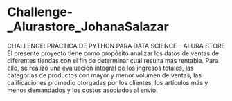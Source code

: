 # Challenge-_Alurastore_JohanaSalazar


CHALLENGE: PRÁCTICA DE PYTHON PARA DATA SCIENCE – ALURA STORE
El presente proyecto tiene como propósito analizar los datos de ventas de diferentes tiendas con el fin de determinar cuál resulta más rentable. Para ello, se realizó una evaluación integral de los ingresos totales, las categorías de productos con mayor y menor volumen de ventas, las calificaciones promedio otorgadas por los clientes, los artículos más y menos demandados y los costos asociados al envío.
